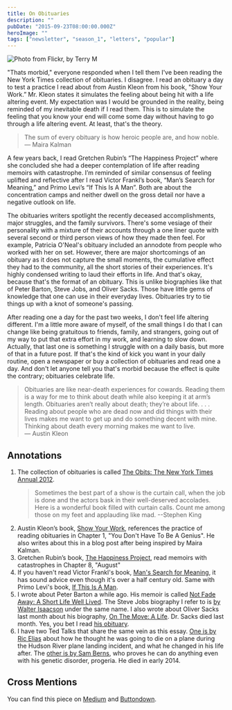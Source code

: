 ```yaml
---
title: On Obituaries
description: ""
pubDate: "2015-09-23T08:00:00.000Z"
heroImage: ""
tags: ["newsletter", "season_1", "letters", "popular"]
---
```


![Photo from Flickr, by [Terry M](https://www.flickr.com/photos/tmat1075/)](https://miro.medium.com/v2/resize:fit:4800/format:webp/1*7zyU2LDegJK7VQ81LfvMcQ.jpeg)

"Thats morbid," everyone responded when I tell them I've been reading the New York Times collection of obituaries. I disagree. I read an obituary a day to test a practice I read about from Austin Kleon from his book, "Show Your Work.” Mr. Kleon states it simulates the feeling about being hit with a life altering event. My expectation was I would be grounded in the reality, being reminded of my inevitable death if I read them. This is to simulate the feeling that you know your end will come some day without having to go through a life altering event. At least, that's the theory.

> The sum of every obituary is how heroic people are, and how noble.  
> — Maira Kalman

A few years back, I read Gretchen Rubin’s “The Happiness Project” where she concluded she had a deeper contemplation of life after reading memoirs with catastrophe. I’m reminded of similar consensus of feeling uplifted and reflective after I read Victor Frankl’s book, “Man’s Search for Meaning,” and Primo Levi’s “If This Is A Man”. Both are about the concentration camps and neither dwell on the gross detail nor have a negative outlook on life.

The obituaries writers spotlight the recently deceased accomplishments, major struggles, and the family survivors. There's some vesiage of their personality with a mixture of their accounts through a one liner quote with several second or third person views of how they made then feel. For example, Patricia O'Neal's obituary included an annodote from people who worked with her on set. However, there are major shortcomings of an obituary as it does not capture the small moments, the cumulative effect they had to the community, all the short stories of their experiences. It's highly condensed writing to laud their efforts in life. And that's okay, because that's the format of an obituary. This is unlike biographies like that of Peter Barton, Steve Jobs, and Oliver Sacks. Those have little gems of knowledge that one can use in their everyday lives. Obituaries try to tie things up with a knot of someone's passing.

After reading one a day for the past two weeks, I don't feel life altering different. I'm a little more aware of myself, of the small things I do that I can change like being gratuitous to friends, family, and strangers, going out of my way to put that extra effort in my work, and learning to slow down. Actually, that last one is something I struggle with on a daily basis, but more of that in a future post. If that's the kind of kick you want in your daily routine, open a newspaper or buy a collection of obituaries and read one a day. And don't let anyone tell you that's morbid because the effect is quite the contrary; obituaries celebrate life.

> Obituaries are like near-death experiences for cowards. Reading them is a way for me to think about death while also keeping it at arm’s length. Obituaries aren’t really about death; they’re about life. . . . Reading about people who are dead now and did things with their lives makes me want to get up and do something decent with mine. Thinking about death every morning makes me want to live.  
> — Austin Kleon

## Annotations

1. The collection of obituaries is called [The Obits: The New York Times Annual 2012](https://www.amazon.com/Obits-York-Times-Annual-2012/dp/0761165762).
   > Sometimes the best part of a show is the curtain call, when the job is done and the actors bask in their well-deserved accolades. Here is a wonderful book filled with curtain calls. Count me among those on my feet and applauding like mad.
   > --Stephen King
2. Austin Kleon’s book, [Show Your Work](https://austinkleon.com/show-your-work/), references the practice of reading obituaries in Chapter 1, "You Don't Have To Be A Genius". He also writes about this in a blog post after being inspired by Maira Kalman.
3. Gretchen Rubin’s book, [The Happiness Project](https://gretchenrubin.com/books/the-happiness-project/), read memoirs with catastrophes in Chapter 8, "August"
4. If you haven't read Victor Frankl's book, [Man's Search for Meaning](https://www.goodreads.com/book/show/4069.Man_s_Search_for_Meaning), it has sound advice even though it's over a half century old. Same with Primo Levi's book, [If This Is A Man](https://www.goodreads.com/book/show/6181.If_This_Is_a_Man_The_Truce).
5. I wrote about Peter Barton a while ago. His memoir is called [Not Fade Away: A Short Life Well Lived](http://www.goodreads.com/book/show/20893350-not-fade-away). The Steve Jobs biography I refer to is [by Walter Isaacson](http://books.simonandschuster.com/Steve-Jobs/Walter-Isaacson/9781442346277) under the same name. I also wrote about Oliver Sacks last month about his biography, [On The Move: A Life](http://www.goodreads.com/book/show/24972194-on-the-move). Dr. Sacks died last month. Yes, you bet I read [his obituary](http://www.nytimes.com/2015/08/31/science/oliver-sacks-dies-at-82-neurologist-and-author-explored-the-brains-quirks.html).
6. I have two Ted Talks that share the same vein as this essay. [One is by Ric Elias](http://www.ted.com/talks/ric_elias?language=en) about how he thought he was going to die on a plane during the Hudson River plane landing incident, and what he changed in his life after. The [other is by Sam Berns](http://tedxtalks.ted.com/video/My-philosophy-for-a-happy-life), who proves he can do anything even with his genetic disorder, progeria. He died in early 2014.

## Cross Mentions

You can find this piece on [Medium](https://medium.com/@jermspeaks/on-obituaries-f56af065b140) and [Buttondown](https://buttondown.email/craftbyzen/archive/on-obituaries/).
